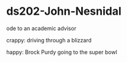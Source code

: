 # ds202-John-Nesnidal
ode to an academic advisor

crappy: driving through a blizzard

happy: Brock Purdy going to the super bowl
